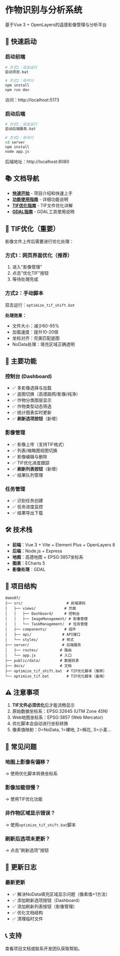# 作物识别与分析系统

基于Vue 3 + OpenLayers的遥感影像管理与分析平台

## 🚀 快速启动

### 启动前端
```bash
# 方式1：双击运行
启动项目.bat

# 方式2：命令行
npm install
npm run dev
```
访问：http://localhost:5173

### 启动后端
```bash
# 方式1：双击运行
启动后端服务.bat

# 方式2：命令行
cd server
npm install
node app.js
```
后端地址：http://localhost:8080

## 📚 文档导航

- **[快速开始](./docs/快速开始.md)** - 项目介绍和快速上手
- **[功能使用指南](./docs/功能使用指南.md)** - 详细功能说明
- **[TIF优化指南](./docs/TIF优化完整指南.md)** - TIF文件优化详解
- **[GDAL指南](./docs/GDAL完整指南.md)** - GDAL工具使用说明

## 🔧 TIF优化（重要）

影像文件上传后需要进行优化处理：

### 方式1：网页界面优化（推荐）
1. 进入"影像管理"
2. 点击"优化TIF"按钮
3. 等待处理完成

### 方式2：手动脚本
双击运行：`optimize_tif_shift.bat`

**处理效果：**
- 文件大小：减少60-95%
- 加载速度：提升10-20倍
- 坐标对齐：完美匹配底图
- NoData处理：填充区域正确透明

## 🎯 主要功能

### 控制台 (Dashboard)
- ✅ 多影像选择与加载
- ✅ 底图切换（高德路网/影像/纯净）
- ✅ 作物分类图层显示
- ✅ 作物类型动态筛选
- ✅ 统计图表实时更新
- ✅ **刷新选项按钮**（新增）

### 影像管理
- ✅ 影像上传（支持TIF格式）
- ✅ 列表/缩略图视图切换
- ✅ 影像编辑与删除
- ✅ TIF优化进度跟踪
- ✅ **刷新列表按钮**（新增）
- ✅ 结果队列管理

### 任务管理
- ✅ 识别任务创建
- ✅ 任务进度监控
- ✅ 结果导出下载

## 🛠 技术栈

- **前端**：Vue 3 + Vite + Element Plus + OpenLayers 8
- **后端**：Node.js + Express
- **地图**：高德地图 + EPSG:3857坐标系
- **图表**：ECharts 5
- **影像处理**：GDAL

## 📁 项目结构

```
demo07/
├── src/                    # 前端源码
│   ├── views/             # 页面
│   │   ├── Dashboard/     # 控制台
│   │   ├── ImageManagement/ # 影像管理
│   │   └── TaskManagement/  # 任务管理
│   ├── components/        # 组件
│   ├── api/              # API接口
│   └── styles/           # 样式
├── server/               # 后端服务
│   ├── routes/          # 路由
│   └── app.js           # 入口
├── public/data/         # 数据目录
├── docs/                # 文档
├── optimize_tif_shift.bat  # TIF优化脚本（推荐）
└── optimize_tif.bat        # TIF优化脚本（备用）
```

## ⚠️ 注意事项

1. **TIF文件必须优化**后才能流畅显示
2. 原始数据坐标系：EPSG:32645 (UTM Zone 45N)
3. Web地图坐标系：EPSG:3857 (Web Mercator)
4. 优化脚本会自动进行坐标转换
5. 像素值映射：0=NoData, 1=裸地, 2=棉花, 3=小麦...

## 🐛 常见问题

### 地图上影像有偏移？
→ 使用优化脚本转换坐标系

### 影像加载很慢？
→ 使用TIF优化功能

### 非作物区域显示错误？
→ 使用`optimize_tif_shift.bat`脚本

### 刷新后选项未更新？
→ 点击"刷新选项"按钮

## 📝 更新日志

### 最新更新
- ✅ 解决NoData填充区域显示问题（像素值+1方法）
- ✅ 添加刷新选项按钮（Dashboard）
- ✅ 添加刷新列表按钮（影像管理）
- ✅ 优化文档结构
- ✅ 清理临时文件

## 📞 支持

查看项目文档或联系开发团队获取帮助。
